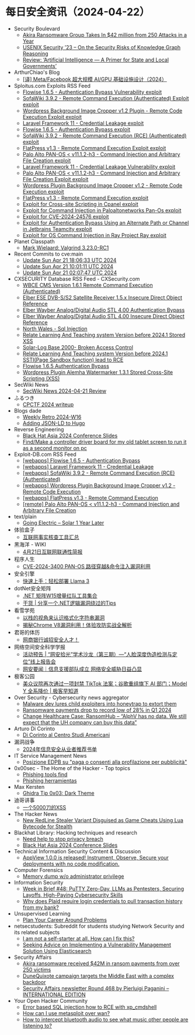 # 每日安全资讯（2024-04-22）

- Security Boulevard
  - [Akira Ransomware Group Takes In $42 million from 250 Attacks in a Year](https://securityboulevard.com/2024/04/akira-ransomware-group-takes-in-42-million-from-250-attacks-in-a-year/)
  - [USENIX Security ’23 – On the Security Risks of Knowledge Graph Reasoning](https://securityboulevard.com/2024/04/usenix-security-23-on-the-security-risks-of-knowledge-graph-reasoning/)
  - [Review: ‘Artificial Intelligence — A Primer for State and Local Governments’](https://securityboulevard.com/2024/04/review-artificial-intelligence-a-primer-for-state-and-local-governments/)
- ArthurChiao's Blog
  - [[译] Meta/Facebook 超大规模 AI/GPU 基础设施设计（2024）](https://arthurchiao.github.io/blog/meta-ai-infra-zh/)
- Sploitus.com Exploits RSS Feed
  - [Flowise 1.6.5 - Authentication Bypass Vulnerability exploit](https://sploitus.com/exploit?id=1337DAY-ID-39571&utm_source=rss&utm_medium=rss)
  - [SofaWiki 3.9.2 - Remote Command Execution (Authenticated) Exploit exploit](https://sploitus.com/exploit?id=1337DAY-ID-39568&utm_source=rss&utm_medium=rss)
  - [Wordpress Background Image Cropper v1.2 Plugin - Remote Code Execution Exploit exploit](https://sploitus.com/exploit?id=1337DAY-ID-39569&utm_source=rss&utm_medium=rss)
  - [Laravel Framework 11 - Credential Leakage exploit](https://sploitus.com/exploit?id=EDB-ID:52000&utm_source=rss&utm_medium=rss)
  - [Flowise 1.6.5 - Authentication Bypass exploit](https://sploitus.com/exploit?id=EDB-ID:52001&utm_source=rss&utm_medium=rss)
  - [SofaWiki 3.9.2 - Remote Command Execution (RCE) (Authenticated) exploit](https://sploitus.com/exploit?id=EDB-ID:51999&utm_source=rss&utm_medium=rss)
  - [FlatPress v1.3 - Remote Command Execution Exploit exploit](https://sploitus.com/exploit?id=1337DAY-ID-39567&utm_source=rss&utm_medium=rss)
  - [Palo Alto PAN-OS  &lt; v11.1.2-h3  - Command Injection and Arbitrary File Creation exploit](https://sploitus.com/exploit?id=EDB-ID:51996&utm_source=rss&utm_medium=rss)
  - [Laravel Framework 11 - Credential Leakage Vulnerability exploit](https://sploitus.com/exploit?id=1337DAY-ID-39570&utm_source=rss&utm_medium=rss)
  - [Palo Alto PAN-OS < v11.1.2-h3 - Command Injection and Arbitrary File Creation Exploit exploit](https://sploitus.com/exploit?id=1337DAY-ID-39566&utm_source=rss&utm_medium=rss)
  - [Wordpress Plugin Background Image Cropper v1.2 - Remote Code Execution exploit](https://sploitus.com/exploit?id=EDB-ID:51998&utm_source=rss&utm_medium=rss)
  - [FlatPress v1.3 - Remote Command Execution exploit](https://sploitus.com/exploit?id=EDB-ID:51997&utm_source=rss&utm_medium=rss)
  - [Exploit for Cross-site Scripting in Cpanel exploit](https://sploitus.com/exploit?id=864115FD-3416-522B-BE43-E455188D3DCE&utm_source=rss&utm_medium=rss)
  - [Exploit for Command Injection in Paloaltonetworks Pan-Os exploit](https://sploitus.com/exploit?id=1C6D07D2-8B54-5B3E-A8F9-4E3A24882A3F&utm_source=rss&utm_medium=rss)
  - [Exploit for CVE-2024-24576 exploit](https://sploitus.com/exploit?id=CB0C3D64-CDBD-55A3-929D-15A63AD066F3&utm_source=rss&utm_medium=rss)
  - [Exploit for Authentication Bypass Using an Alternate Path or Channel in Jetbrains Teamcity exploit](https://sploitus.com/exploit?id=57EB88FC-CCBE-5EE0-9A8C-E011DB2158AB&utm_source=rss&utm_medium=rss)
  - [Exploit for OS Command Injection in Ray Project Ray exploit](https://sploitus.com/exploit?id=79D1EBD9-159B-56FA-8234-F3A08CDACA60&utm_source=rss&utm_medium=rss)
- Planet Classpath
  - [Mark Wielaard: Valgrind 3.23.0-RC1](https://gnu.wildebeest.org/blog/mjw/2024/04/21/valgrind-3-23-0-rc1/)
- Recent Commits to cve:main
  - [Update Sun Apr 21 18:06:33 UTC 2024](https://github.com/trickest/cve/commit/24e62311afdbee07d9fa9d1f00d50fd9bcbe8a71)
  - [Update Sun Apr 21 10:01:11 UTC 2024](https://github.com/trickest/cve/commit/e80fd5c98b750e40460c892e0da05a973055e0b5)
  - [Update Sun Apr 21 02:07:47 UTC 2024](https://github.com/trickest/cve/commit/c03d14d4a31035784845e3573a058470047e3624)
- CXSECURITY Database RSS Feed - CXSecurity.com
  - [WBCE CMS Version 1.6.1 Remote Command Execution (Authenticated)](https://cxsecurity.com/issue/WLB-2024040056)
  - [Elber ESE DVB-S/S2 Satellite Receiver 1.5.x Insecure Direct Object Reference](https://cxsecurity.com/issue/WLB-2024040055)
  - [Elber Wayber Analog/Digital Audio STL 4.00 Authentication Bypass](https://cxsecurity.com/issue/WLB-2024040054)
  - [Elber Wayber Analog/Digital Audio STL 4.00 Insecure Direct Object Reference](https://cxsecurity.com/issue/WLB-2024040053)
  - [North Wales - Sql Injection](https://cxsecurity.com/issue/WLB-2024040052)
  - [Relate Learning And Teaching system Version before 2024.1 Stored XSS](https://cxsecurity.com/issue/WLB-2024040051)
  - [Solar-Log Base 2000- Broken Access Control](https://cxsecurity.com/issue/WLB-2024040050)
  - [Relate Learning And Teaching system Version before 2024.1 SSTI(Page Sandbox function) lead to RCE](https://cxsecurity.com/issue/WLB-2024040049)
  - [Flowise 1.6.5 Authentication Bypass](https://cxsecurity.com/issue/WLB-2024040048)
  - [Wordpress Plugin Alemha Watermarker 1.3.1 Stored Cross-Site Scripting (XSS)](https://cxsecurity.com/issue/WLB-2024040047)
- SecWiki News
  - [SecWiki News 2024-04-21 Review](http://www.sec-wiki.com/?2024-04-21)
- ふるつき
  - [CPCTF 2024 writeup](https://furutsuki.hatenablog.com/entry/2024/04/21/180019)
- Blogs  dade
  - [Weekly Retro 2024-W16](https://0xda.de/blog/2024/04/weekly-retro-2024-w16/)
  - [Adding JSON-LD to Hugo](https://0xda.de/blog/2024/04/adding-json-ld-to-hugo/)
- Reverse Engineering
  - [Black Hat Asia 2024 Conference Slides](https://www.reddit.com/r/ReverseEngineering/comments/1c9bdmh/black_hat_asia_2024_conference_slides/)
  - [Find/Make a controller driver board for my old tablet screen to run it as a second monitor on pc](https://www.reddit.com/r/ReverseEngineering/comments/1c9qq6s/findmake_a_controller_driver_board_for_my_old/)
- Exploit-DB.com RSS Feed
  - [[webapps] Flowise 1.6.5 - Authentication Bypass](https://www.exploit-db.com/exploits/52001)
  - [[webapps] Laravel Framework 11 - Credential Leakage](https://www.exploit-db.com/exploits/52000)
  - [[webapps] SofaWiki 3.9.2 - Remote Command Execution (RCE) (Authenticated)](https://www.exploit-db.com/exploits/51999)
  - [[webapps] Wordpress Plugin Background Image Cropper v1.2 - Remote Code Execution](https://www.exploit-db.com/exploits/51998)
  - [[webapps] FlatPress v1.3 - Remote Command Execution](https://www.exploit-db.com/exploits/51997)
  - [[remote] Palo Alto PAN-OS  < v11.1.2-h3  - Command Injection and Arbitrary File Creation](https://www.exploit-db.com/exploits/51996)
- text/plain
  - [Going Electric – Solar 1 Year Later](https://textslashplain.com/2024/04/21/going-electric-solar-1-year-later/)
- 体验盒子
  - [互联网事实核查工具汇总](https://www.uedbox.com/post/69593/)
- 黑海洋 - WIKI
  - [4月21日互联网联通性简报](https://www.upx8.com/4128)
- 程序人生
  - [CVE-2024-3400 PAN-OS 路径穿越&命令注入漏洞利用](https://programlife.net/2024/04/21/cve-2024-3400-panos-path-traversal-and-command-injection-vulnerability/)
- 安全引擎
  - [快速上手：轻松部署 Llama 3](https://mp.weixin.qq.com/s?__biz=MzAxNTg0ODU4OQ==&mid=2650358557&idx=1&sn=a565d588b7fe54f2cea645256771c602&chksm=83f026ffb487afe96e49d6fdef0f83d80640aa73bc9ebdcbb6971fffffae014579d12dda1ee1&scene=58&subscene=0#rd)
- dotNet安全矩阵
  - [.NET 矩阵W15增量红队工具集合](https://mp.weixin.qq.com/s?__biz=MzUyOTc3NTQ5MA==&mid=2247491450&idx=1&sn=9028bbf4dda01b6923594e33d8813677&chksm=fa5ab197cd2d38817711edb2dbf46e5dd8251f77b0b3871be9c98ff08abd115f24a44d281d6c&scene=58&subscene=0#rd)
  - [干货 | 分享一个.NET逻辑漏洞绕过的Tips](https://mp.weixin.qq.com/s?__biz=MzUyOTc3NTQ5MA==&mid=2247491450&idx=2&sn=6813ceca0fcb468af794aeb7419bbb75&chksm=fa5ab197cd2d38815883dc57b0e60a29acd076adc6a86db1cf94eec7ab47b41a447f635ecbba&scene=58&subscene=0#rd)
- 看雪学苑
  - [以栈的视角来认识格式化字符串漏洞](https://mp.weixin.qq.com/s?__biz=MjM5NTc2MDYxMw==&mid=2458550849&idx=1&sn=b8850e0b29af4bdd94cce4572aac98a6&chksm=b18db2cb86fa3bdd43e7b9ce4e292a618bcf70797dc813c8bb3426f6693ec32bc174eaca0b74&scene=58&subscene=0#rd)
  - [揭秘Chrome V8漏洞利用！体验攻防实战全解析](https://mp.weixin.qq.com/s?__biz=MjM5NTc2MDYxMw==&mid=2458550849&idx=2&sn=608b9698cbb5be73c7b8cc3f595013a3&chksm=b18db2cb86fa3bdd12091303c401e38b61f67aa3c5cb77f92f7743a108e8f4723cd475260620&scene=58&subscene=0#rd)
- 君哥的体历
  - [网商银行诚招安全人才！](https://mp.weixin.qq.com/s?__biz=MzI2MjQ1NTA4MA==&mid=2247491263&idx=1&sn=58b744d8b499581009c9b7b36247f9b3&chksm=ea4bb4f8dd3c3dee0bdcfb39b3b50cd33cfcc190d2ae7926d0cd5c96bbfa37eead5f49b48e7b&scene=58&subscene=0#rd)
- 网络空间安全科学学报
  - [活动预告 | “网安拾光”学术沙龙（第三期）—“人脸深度伪造检测与定位”线上报告会](https://mp.weixin.qq.com/s?__biz=MzI0NjU2NDMwNQ==&mid=2247499484&idx=1&sn=1a172857c21eb85073f7819870a335e1&chksm=e9bfea62dec86374ce6bb8aeea82406d2b3f7d74476b0d5322f6c858e92e7c1da24f21f255b0&scene=58&subscene=0#rd)
  - [网安要闻｜信息支援部队成立  网络安全威胁日益凸显](https://mp.weixin.qq.com/s?__biz=MzI0NjU2NDMwNQ==&mid=2247499484&idx=2&sn=b200d94a964d8bc504d3bd0c0a85b035&chksm=e9bfea62dec863743a9f426e71d1c50af9eb37141066ffd38c59d197f9e5f6789f7cc85e2c44&scene=58&subscene=0#rd)
- 极客公园
  - [美众议院再次通过一项封禁 TikTok 法案；谷歌重组旗下 AI 部门；Model Y 全系降价 | 极客早知道](https://mp.weixin.qq.com/s?__biz=MTMwNDMwODQ0MQ==&mid=2653039265&idx=1&sn=e47aba6de22973c4c0d50d60f3029233&chksm=7e5757174920de018ddd0303c7d87bedcd51d00636cbead6ff9c7cb390bb8543ef81fbe5c51d&scene=58&subscene=0#rd)
- Over Security - Cybersecurity news aggregator
  - [Malware dev lures child exploiters into honeytrap to extort them](https://www.bleepingcomputer.com/news/security/malware-dev-lures-child-exploiters-into-honeytrap-to-extort-them/)
  - [Ransomware payments drop to record low of 28% in Q1 2024](https://www.bleepingcomputer.com/news/security/ransomware-payments-drop-to-record-low-of-28-percent-in-q1-2024/)
  - [Change Healthcare Case: RansomHub – “AlphV has no data. We still expect that the UH company can buy this data”](https://www.suspectfile.com/change-healthcare-case-ransomhub-alphv-has-no-data-we-still-expect-that-the-uh-company-can-buy-this-data/)
- Arturo Di Corinto
  - [Di Corinto al Centro Studi Americani](https://dicorinto.it/formazione/di-corinto-al-centro-studi-americani/)
- 漏洞战争
  - [2024年信息安全从业者推荐书单](https://mp.weixin.qq.com/s?__biz=MzU0MzgzNTU0Mw==&mid=2247485221&idx=1&sn=eb653a8f6d3e8f973a4bb6f2cec01009&chksm=fb0413ddcc739acb875cffec55980cd8fef5ae3e821926afad7b1db0385122d043593070323c&scene=58&subscene=0#rd)
- IT Service Management News
  - [Posizione EDPB su "paga o consenti alla profilazione per pubblicità"](http://blog.cesaregallotti.it/2024/04/posizione-edpb-su-paga-o-consenti-alla.html)
- 0x00sec - The Home of the Hacker - Top topics
  - [Phishing tools find](https://0x00sec.org/t/phishing-tools-find/40163)
  - [Phishing herramientas](https://0x00sec.org/t/phishing-herramientas/40162)
- Max Kersten
  - [Ghidra Tip 0x03: Dark Theme](https://maxkersten.nl/2024/04/21/ghidra-tip-0x03-dark-theme/)
- 迪哥讲事
  - [一个5000刀的XSS](https://mp.weixin.qq.com/s?__biz=MzIzMTIzNTM0MA==&mid=2247494333&idx=1&sn=11acdad2bbbace9fc4d3f323b3b479f7&chksm=e8a5e0dedfd269c8694c8642e733d118393e54ddbe5c21b97fbd803c171fa4cde5bd02d3bfc6&scene=58&subscene=0#rd)
- The Hacker News
  - [New RedLine Stealer Variant Disguised as Game Cheats Using Lua Bytecode for Stealth](https://thehackernews.com/2024/04/new-redline-stealer-variant-disguised.html)
- Blackhat Library: Hacking techniques and research
  - [Need help to stop privacy breach](https://www.reddit.com/r/blackhat/comments/1c9vidc/need_help_to_stop_privacy_breach/)
  - [Black Hat Asia 2024 Conference Slides](https://www.reddit.com/r/blackhat/comments/1c9bexp/black_hat_asia_2024_conference_slides/)
- Technical Information Security Content & Discussion
  - [AppView 1.0.0 is released! Instrument, Observe, Secure your deployments with no code modification.](https://www.reddit.com/r/netsec/comments/1c9ngdf/appview_100_is_released_instrument_observe_secure/)
- Computer Forensics
  - [Memory dump w/o administrator privilege](https://www.reddit.com/r/computerforensics/comments/1c9lssg/memory_dump_wo_administrator_privilege/)
- Information Security
  - [Week in Brief #48: PuTTY Zero-Day, LLMs as Pentesters, Securing Layoffs, High-Paying Cybersecurity Skills](https://www.reddit.com/r/Information_Security/comments/1c9lbea/week_in_brief_48_putty_zeroday_llms_as_pentesters/)
  - [Why does Plaid require login credentials to pull transaction history from my bank?](https://www.reddit.com/r/Information_Security/comments/1c98kd6/why_does_plaid_require_login_credentials_to_pull/)
- Unsupervised Learning
  - [Plan Your Career Around Problems](https://danielmiessler.com/p/plan-career-around-problems)
- netsecstudents: Subreddit for students studying Network Security and its related subjects
  - [I am not a self-starter at all. How can I fix this?](https://www.reddit.com/r/netsecstudents/comments/1c9pdnt/i_am_not_a_selfstarter_at_all_how_can_i_fix_this/)
  - [Seeking Advice on Implementing a Vulnerability Management Solution Using Elasticsearch](https://www.reddit.com/r/netsecstudents/comments/1c98nua/seeking_advice_on_implementing_a_vulnerability/)
- Security Affairs
  - [Akira ransomware received $42M in ransom payments from over 250 victims](https://securityaffairs.com/162098/cyber-crime/akira-ransomware-report-fbi.html)
  - [DuneQuixote campaign targets the Middle East with a complex backdoor](https://securityaffairs.com/162036/hacking/dunequixote-campaign-targets-middle-east.html)
  - [Security Affairs newsletter Round 468 by Pierluigi Paganini – INTERNATIONAL EDITION](https://securityaffairs.com/162081/security/security-affairs-newsletter-round-468-by-pierluigi-paganini-international-edition.html)
- Your Open Hacker Community
  - [Error based SQL injection how to RCE with xp_cmdshell](https://www.reddit.com/r/HowToHack/comments/1c9la6i/error_based_sql_injection_how_to_rce_with_xp/)
  - [How can I use metasploit over wan?](https://www.reddit.com/r/HowToHack/comments/1c9l313/how_can_i_use_metasploit_over_wan/)
  - [How to intercept bluetooth audio to see what music other people are listening to?](https://www.reddit.com/r/HowToHack/comments/1c9av5x/how_to_intercept_bluetooth_audio_to_see_what/)
